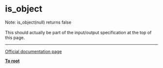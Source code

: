 # is_object



Note: is_object(null) returns false<br><br>This should actually be part of the input/output specification at the top of this page.  

---

[Official documentation page](https://www.php.net/manual/en/function.is-object.php)

**[To root](/README.md)**